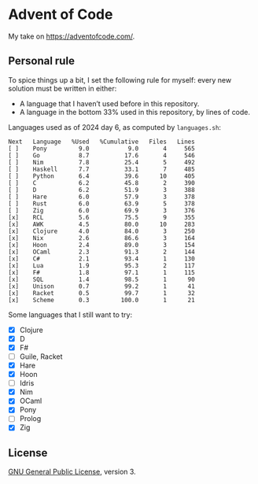 # Advent of Code

My take on <https://adventofcode.com/>.

## Personal rule

To spice things up a bit, I set the following rule for myself: every new
solution must be written in either:

 * A language that I haven’t used before in this repository.
 * A language in the bottom 33% used in this repository, by lines of code.

Languages used as of 2024 day 6, as computed by `languages.sh`:

```
Next   Language   %Used   %Cumulative   Files   Lines
[ ]    Pony         9.0           9.0       4     565
[ ]    Go           8.7          17.6       4     546
[ ]    Nim          7.8          25.4       5     492
[ ]    Haskell      7.7          33.1       7     485
[ ]    Python       6.4          39.6      10     405
[ ]    C            6.2          45.8       2     390
[ ]    D            6.2          51.9       3     388
[ ]    Hare         6.0          57.9       3     378
[ ]    Rust         6.0          63.9       5     378
[ ]    Zig          6.0          69.9       3     376
[x]    RCL          5.6          75.5       9     355
[x]    AWK          4.5          80.0      10     283
[x]    Clojure      4.0          84.0       3     250
[x]    Nix          2.6          86.6       3     164
[x]    Hoon         2.4          89.0       3     154
[x]    OCaml        2.3          91.3       2     144
[x]    C#           2.1          93.4       1     130
[x]    Lua          1.9          95.3       2     117
[x]    F#           1.8          97.1       1     115
[x]    SQL          1.4          98.5       1      90
[x]    Unison       0.7          99.2       1      41
[x]    Racket       0.5          99.7       1      32
[x]    Scheme       0.3         100.0       1      21
```

Some languages that I still want to try:

 * [x] Clojure
 * [x] D
 * [x] F#
 * [ ] Guile, Racket
 * [x] Hare
 * [x] Hoon
 * [ ] Idris
 * [x] Nim
 * [x] OCaml
 * [x] Pony
 * [ ] Prolog
 * [x] Zig

## License

[GNU General Public License](https://www.gnu.org/licenses/gpl-3.0.html), version 3.
